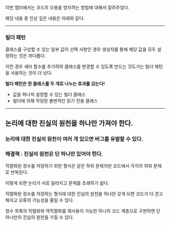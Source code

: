 이번 챕터에서는 코드의 오용을 방지하는 방법에 대해서 알려주었다.

해당 내용 중 인상 깊은 내용은 아래와 같다.

---

### 빌더 패턴

클래스를 구성할 수 있는 일부 값이 선택 사항인 경우 생성자를 통해 해당 값을 모두 설정하는 것은 까다롭다.

이런 경우 세터 함수를 추가하여 클래스를 변경할 수 있도록 만드는 것도가는 빌더 패턴을 사용하는 것이 더 낫다.

**빌더 패턴은 한 클래스를 두 개로 나누는 효과를 갖는다!**

- 값을 하나씩 설정할 수 있는 빌더 클래스
- 빌더에 의해 작덩된 불변적인 읽기 전용 클래스

---

## 논리에 대한 진실의 원천을 하나만 가져야 한다.

### 논리에 대한 진실의 원천이 여러 개 있으면 버그를 유발할 수 있다.

### 해결책 : 진실의 원천은 단 하나만 있어야 한다.

직렬화된 정수를 저장하기 위한 형식은 같은 하위 문제지만 코드에서 각각의 하위 문제로 반복된다.

이렇게 되면 논리가 서로 달라지고 문제를 초래하기 쉽다.

직렬화된 정수를 저장하는 형식에 대한 진실의 원천을 하나만 갖게 되면 코드가 더 견고해지고 오류의 가능성을 줄일 수 있다.

정수 목록의 직렬화와 역직렬화를 재사용이 가능한 하나의 코드 계층으로 구현하면 단 하나만의 진실의 원천을 가질 수 있다.